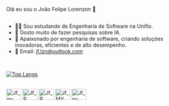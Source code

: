 Olá eu sou o João Felipe Lorenzon 👋<br>

##

- 🧑‍💻 Sou estudande de Engenharia de Software na Unifio.
- 🤖 Gosto muito de fazer pesquisas sobre IA.
- 🧠 Apaixonado por engenharia de software, criando soluções inovadoras, eficientes e de alto desempenho.
- 🤝 Email: jf.lzn@outlook.com

<br>

[![Top Langs](https://github-readme-stats.vercel.app/api/top-langs/?username=JoaoFelipeL23)](https://github.com/anuraghazra/github-readme-stats)

   
<div style="display: inline_block"><br>

 
 <img align="center" alt="Jf_py" height="30" width="40" src="https://cdn.jsdelivr.net/gh/devicons/devicon/icons/python/python-original.svg" />
 <img align="center" alt="Jf_R" height="30" width="40" src="https://cdn.jsdelivr.net/gh/devicons/devicon/icons/tensorflow/tensorflow-original.svg" /> 
 <img align="center" alt="Jf_R" height="30" width="40" src="https://cdn.jsdelivr.net/gh/devicons/devicon/icons/pytorch/pytorch-original.svg" />   
 <img align="center" alt="Jf_MY_SQL" height="30" width="40" src="https://cdn.jsdelivr.net/gh/devicons/devicon/icons/mysql/mysql-original-wordmark.svg" /> 
 <img align="center" alt="Jf_py" height="30" width="40" src="https://cdn.jsdelivr.net/gh/devicons/devicon/icons/go/go-original.svg" />   
 



</div>

 ## 
